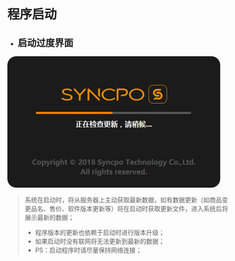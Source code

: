 # 程序启动  

* ## 启动过度界面
![](启动-1.png)  
> 系统在启动时，将从服务器上主动获取最新数据，如有数据更新（如商品变更品名、售价、软件版本更新等）将在启动时获取更新文件，进入系统后将展示最新的数据；  
> * 程序版本的更新也依赖于启动时进行版本升级；  
> * 如果启动时没有联网将无法更新到最新的数据；  
> * PS：启动程序时请尽量保持网络连接；

